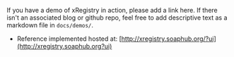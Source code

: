 <!-- no verify-specs -->

If you have a demo of xRegistry in action, please add a link here. If there
isn't an associated blog or github repo, feel free to add descriptive text as a
markdown file in `docs/demos/`.

- Reference implemented hosted at:
  [http://xregistry.soaphub.org/?ui](http://xregistry.soaphub.org?ui)

